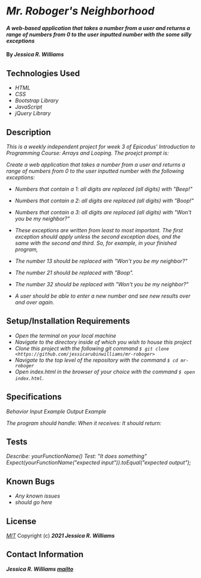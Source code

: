 # _Mr. Roboger's Neighborhood_

#### _A web-based application that takes a number from a user and returns a range of numbers from 0 to the user inputted number with the some silly exceptions_

#### By _**Jessica R. Williams**_

## Technologies Used

* _HTML_
* _CSS_
* _Bootstrap Library_
* _JavaScript_
* _jQuery Library_

## Description

_This is a weekly independent project for week 3 of Epicodus' Introduction to Programming Course: Arrays and Looping. The proejct prompt is:_

_Create a web application that takes a number from a user and returns a range of numbers from 0 to the user inputted number with the following exceptions:_

* _Numbers that contain a 1: all digits are replaced (all digits) with "Beep!"_
* _Numbers that contain a 2: all digits are replaced (all digits) with "Boop!"_
* _Numbers that contain a 3: all digits are replaced (all digits) with "Won't you be my neighbor?"_
* _These exceptions are written from least to most important. The first exception should apply unless the second exception does, and the same with the second and third. So, for example, in your finished program,_

* _The number 13 should be replaced with "Won't you be my neighbor?"_
* _The number 21 should be replaced with "Boop"._
* _The number 32 should be replaced with "Won't you be my neighbor?"_
* _A user should be able to enter a new number and see new results over and over again._

## Setup/Installation Requirements

* _Open the terminal on your local machine_
* _Navigate to the directory inside of which you wish to house this project_
* _Clone this project with the following git command `$ git clone <https://github.com/jessicarubinwilliams/mr-roboger>`_
* _Navigate to the top level of the repository with the command `$ cd mr-roboger`_
* _Open index.html in the browser of your choice with the command `$ open index.html`_.

<!-- _Alternatively,_

* _Direct your browser to a [live version on GitHub Pages.] (jessicarubinwilliams.github.io/mr-roboger/index.html)_ -->

## Specifications

_Behavior_
_Input Example_
_Output Example_

_The program should handle:_
_When it receives:_
_It should return:_


## Tests

_Describe: yourFunctionName()_
_Test: "It does something"_
_Expect(yourFunctionName("expected input")).toEqual("expected output");_


## Known Bugs

* _Any known issues_
* _should go here_

## License
*[MIT](https://choosealicense.com/licenses/mit/)*
Copyright (c) **_2021 Jessica R. Williams_**

## Contact Information
**_Jessica R. Williams [mailto](mailto:jessicarubinwilliams@gmail.com)_**